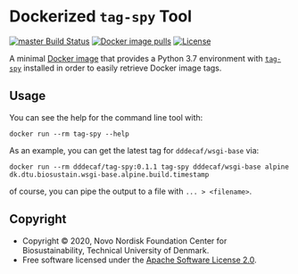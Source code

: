 # Dockerized `tag-spy` Tool

[![master Build Status](https://travis-ci.org/DD-DeCaF/tag-spy-docker.svg?branch=master)](https://travis-ci.org/DD-DeCaF/tag-spy-docker)
[![Docker image pulls](https://img.shields.io/docker/pulls/dddecaf/tag-spy)](https://cloud.docker.com/repository/docker/dddecaf/tag-spy/)
[![License](https://img.shields.io/badge/license-Apache--2.0-blueviolet)](https://opensource.org/licenses/Apache-2.0)

A minimal [Docker image](Dockerfile) that provides a Python 3.7 environment with
[`tag-spy`](https://pypi.org/project/tag-spy/) installed in order to easily
retrieve Docker image tags.

## Usage

You can see the help for the command line tool with:

```
docker run --rm tag-spy --help
```

As an example, you can get the latest tag for `dddecaf/wsgi-base` via:

```
docker run --rm dddecaf/tag-spy:0.1.1 tag-spy dddecaf/wsgi-base alpine dk.dtu.biosustain.wsgi-base.alpine.build.timestamp
```

of course, you can pipe the output to a file with `... > <filename>`.

## Copyright

* Copyright © 2020, Novo Nordisk Foundation Center for Biosustainability,
    Technical University of Denmark.
* Free software licensed under the [Apache Software License 2.0](LICENSE).
